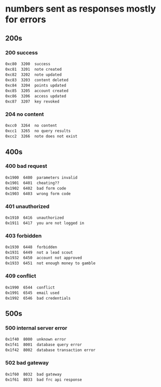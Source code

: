 # numbers sent as responses mostly for errors
## 200s
### 200 success
`0xc80`&emsp;`3200`&emsp;`success`<br>
`0xc81`&emsp;`3201`&emsp;`note created`<br>
`0xc82`&emsp;`3202`&emsp;`note updated`<br>
`0xc83`&emsp;`3203`&emsp;`content deleted`<br>
`0xc84`&emsp;`3204`&emsp;`points updated`<br>
`0xc85`&emsp;`3205`&emsp;`account created`<br>
`0xc86`&emsp;`3206`&emsp;`access updated`<br>
`0xc87`&emsp;`3207`&emsp;`key revoked`<br>
### 204 no content
`0xcc0`&emsp;`3264`&emsp;`no content`<br>
`0xcc1`&emsp;`3265`&emsp;`no query results`<br>
`0xcc2`&emsp;`3266`&emsp;`note does not exist`<br>
## 400s
### 400 bad request
`0x1900`&emsp;`6400`&emsp;`parameters invalid`<br>
`0x1901`&emsp;`6401`&emsp;`cheating??`<br>
`0x1902`&emsp;`6402`&emsp;`bad form code`<br>
`0x1903`&emsp;`6403`&emsp;`wrong form code`<br>
### 401 unauthorized
`0x1910`&emsp;`6416`&emsp;`unauthorized`<br>
`0x1911`&emsp;`6417`&emsp;`you are not logged in`<br>
### 403 forbidden
`0x1930`&emsp;`6448`&emsp;`forbidden`<br>
`0x1931`&emsp;`6449`&emsp;`not a lead scout`<br>
`0x1932`&emsp;`6450`&emsp;`account not approved`<br>
`0x1933`&emsp;`6451`&emsp;`not enough money to gamble`<br>
### 409 conflict
`0x1990`&emsp;`6544`&emsp;`conflict`<br>
`0x1991`&emsp;`6545`&emsp;`email used`<br>
`0x1992`&emsp;`6546`&emsp;`bad credentials`<br>
## 500s
### 500 internal server error
`0x1f40`&emsp;`8000`&emsp;`unknown error`<br>
`0x1f41`&emsp;`8001`&emsp;`database query error`<br>
`0x1f42`&emsp;`8002`&emsp;`database transaction error`<br>
### 502 bad gateway
`0x1f60`&emsp;`8032`&emsp;`bad gateway`<br>
`0x1f61`&emsp;`8033`&emsp;`bad frc api response`<br>